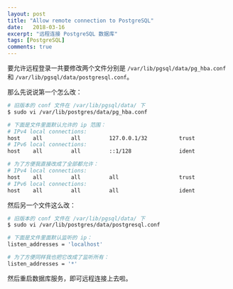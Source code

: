 ```yaml
---
layout: post
title: "Allow remote connection to PostgreSQL"
date:   2018-03-16
excerpt: "远程连接 PostgreSQL 数据库"
tags: [PostgreSQL]
comments: true
---
```


要允许远程登录一共要修改两个文件分别是 `/var/lib/pgsql/data/pg_hba.conf` 和 `/var/lib/pgsql/data/postgresql.conf`。

那么先说说第一个怎么改：

```sh
# 旧版本的 conf 文件在 /var/lib/pgsql/data/ 下
$ sudo vi /var/lib/postgres/data/pg_hba.conf

# 下面是文件里面默认允许的 ip 范围：
# IPv4 local connections:
host    all         all         127.0.0.1/32          trust
# IPv6 local connections:
host    all         all         ::1/128               ident

# 为了方便我直接改成了全部都允许：
# IPv4 local connections:
host    all         all         all                   trust
# IPv6 local connections:
host    all         all         all                   ident
```

然后另一个文件这么改：

```sh
# 旧版本的 conf 文件在 /var/lib/pgsql/data/ 下
$ sudo vi /var/lib/postgres/data/postgresql.conf

# 下面是文件里面默认监听的 ip：
listen_addresses = 'localhost'

# 为了方便同样我也把它改成了监听所有：
listen_addresses = '*'
```

然后重启数据库服务，即可远程连接上去啦。